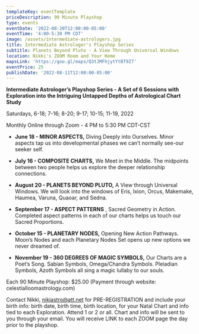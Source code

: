 ```yaml
---
templateKey: eventTemplate
priceDescription: 90 Minute Playshop
type: events
eventDate: '2022-08-20T12:00:00-05:00'
eventTime: '4:00-5:30 PM CDT'
image: /assets/intermediate-astrologers.jpg
title: Intermediate Astrologer's Playshop Series
subtitle: Planets Beyond Pluto - A View Through Universal Windows
location: Nikki's ZOOM Room and Your Home
mapsLink: 'https://goo.gl/maps/Q3tJMFhjytYtBT9Z7'
eventPrice: 25
publishDate: '2022-08-11T12:00:00-05:00'
---
```

**Intermediate Astrologer’s Playshop Series - A Set of 6 Sessions with Exploration into the Intriguing Untapped Depths of Astrological Chart Study**

Saturdays, 6-18; 7-16; 8-20; 9-17; 10-15; 11-19, 2022 

Monthly Online through Zoom - 4 PM to 5:30 PM CDT-CST

* **June 18 - MINOR ASPECTS,** Diving Deeply into Ourselves. Minor aspects tap us into developmental phases we can’t normally see-our seeker self.	 
* **July 16 - COMPOSITE CHARTS,** We Meet in the Middle. The midpoints between two people helps us explore the deeper relationship connections.	 
* **August 20 - PLANETS BEYOND PLUTO,** A View through Universal Windows. We will look into the windows of Eris, Ixion, Orcus, Makemake, Haumea, Varuna, Quaoar, and Sedna.	 
* **September 17 - ASPECT PATTERNS**, Sacred Geometry in Action. Completed aspect patterns in each of our charts helps us touch our Sacred Proportions.	 
* **October 15 - PLANETARY NODES,** Opening New Action Pathways. Moon’s Nodes and each Planetary Nodes Set opens up new options we never dreamed of.	    
* **November 19 - 360 DEGREES OF MAGIC SYMBOLS,** Our Charts are a Poet’s Song. Sabian Symbols, Omega/Chandra Symbols. Pleiadian Symbols, Azoth Symbols all sing a magic lullaby to our souls. 



Each 90 Minute Playshop:  $25.00 (Payment through website: celestialloomastrology.com) 

Contact Nikki, nikiastro@att.net for PRE-REGISTRATION and include your birth info: birth date, birth time, birth location, for your Natal Chart and info tied to each Exploration. Attend 1 or 2 or all.  Chart and info will be sent to you through your email. You will receive LINK to each ZOOM page the day prior to the playshop.
